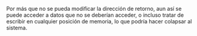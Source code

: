 Por más que no se pueda modificar la dirección de retorno, aun así se puede acceder a datos que no se deberían acceder, o incluso tratar de escribir en cualquier posición de memoria, lo que podría hacer colapsar al sistema.